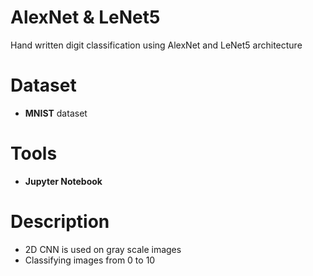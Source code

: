 # AlexNet & LeNet5

Hand written digit classification using AlexNet and LeNet5 architecture

# Dataset

  - **MNIST** dataset

# Tools

- **Jupyter Notebook**

# Description
- 2D CNN is used on gray scale images
- Classifying images from 0 to 10

